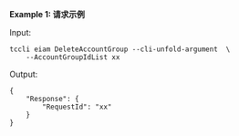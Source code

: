 **Example 1: 请求示例**



Input: 

```
tccli eiam DeleteAccountGroup --cli-unfold-argument  \
    --AccountGroupIdList xx
```

Output: 
```
{
    "Response": {
        "RequestId": "xx"
    }
}
```

